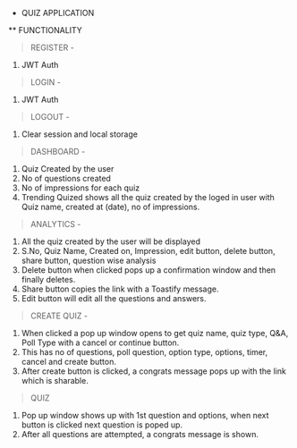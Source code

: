 * QUIZ APPLICATION

** FUNCTIONALITY 
> REGISTER - 
1. JWT Auth

> LOGIN - 
1. JWT Auth

> LOGOUT - 
1. Clear session and local storage

> DASHBOARD - 
1. Quiz Created by the user
2. No of questions created
3. No of impressions for each quiz
4. Trending Quized shows all the quiz created by the loged in user with Quiz name, created at (date), no of impressions.

> ANALYTICS -
1. All the quiz created by the user will be displayed 
2. S.No, Quiz Name, Created on, Impression, edit button, delete button, share button, question wise analysis
3. Delete button when clicked pops up a confirmation window and then finally deletes.
4. Share button copies the link with a Toastify message.
5. Edit button will edit all the questions and answers.

> CREATE QUIZ -
1. When clicked a pop up window opens to get quiz name, quiz type, Q&A, Poll Type with a cancel or continue button.
2. This has no of questions, poll question, option type, options, timer, cancel and create button.
3. After create button is clicked, a congrats message pops up with the link which is sharable.  

> QUIZ
1. Pop up window shows up with 1st question and options, when next button is clicked next question is poped up. 
2. After all questions are attempted, a congrats message is shown. 